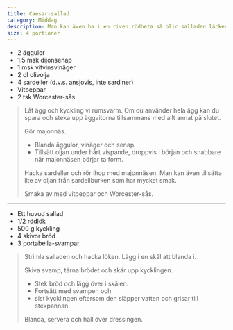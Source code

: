 ```yaml
---
title: Caesar-sallad
category: Middag
description: Man kan även ha i en riven rödbeta så blir salladen läckert rosa och lite extra nyttig.
size: 4 portioner
---
```


- 2 äggulor
- 1.5 msk dijonsenap
- 1 msk vitvinsvinäger
- 2 dl olivolja
- 4 sardeller (d.v.s. ansjovis, inte sardiner)
- Vitpeppar
- 2 tsk Worcester-sås

> Låt ägg och kyckling vi rumsvarm. Om du använder hela ägg kan du spara och steka upp äggvitorna tillsammans med allt annat på slutet.
>
> Gör majonnäs.
> 
> - Blanda äggulor, vinäger och senap.
> - Tillsätt oljan under hårt vispande, droppvis i början och snabbare när majonnäsen börjar ta form.
> 
> Hacka sardeller och rör ihop med majonnäsen. Man kan även tillsätta lite av oljan från sardellburken som har mycket smak.
> 
> Smaka av med vitpeppar och Worcester-sås.

---

- Ett huvud sallad
- 1/2 rödlök
- 500 g kyckling
- 4 skivor bröd
- 3 portabella-svampar

> Strimla salladen och hacka löken. Lägg i en skål att blanda i.
>
>
> Skiva svamp, tärna brödet och skär upp kycklingen.
> 
> - Stek bröd och lägg över i skålen.
> - Fortsätt med svampen och
> - sist kycklingen eftersom den släpper vatten och grisar till stekpannan.
> 
> Blanda, servera och häll över dressingen.
